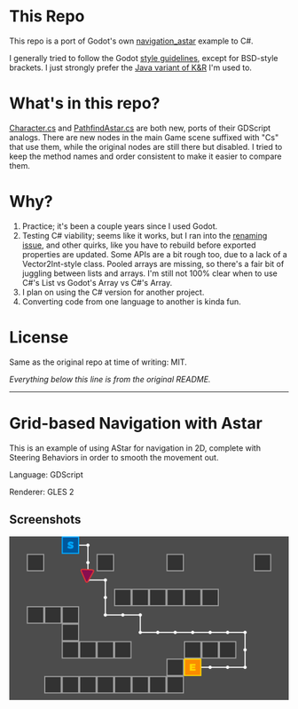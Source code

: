 # This Repo

This repo is a port of Godot's own [navigation_astar](https://github.com/godotengine/godot-demo-projects/tree/a9c63035daeec7d26ed1714b262d5ad2d9f45927/2d/navigation_astar)
example to C#.

I generally tried to follow the Godot [style guidelines](https://docs.godotengine.org/en/stable/getting_started/scripting/c_sharp/c_sharp_style_guide.html),
except for BSD-style brackets. I just strongly prefer the [Java variant of K&R](https://en.wikipedia.org/wiki/Indentation_style#Variant:_Java) I'm used to.

# What's in this repo?

[Character.cs](Character.cs) and [PathfindAstar.cs](PathfindAstar.cs) are both new, ports of their GDScript analogs. There are new nodes in the
main Game scene suffixed with "Cs" that use them, while the original nodes are still there but disabled. I tried to keep the method names and order
consistent to make it easier to compare them.

# Why?

1. Practice; it's been a couple years since I used Godot.
2. Testing C# viability; seems like it works, but I ran into the [renaming issue](https://github.com/godotengine/godot/issues/12917), and other quirks, like
you have to rebuild before exported properties are updated. Some APIs are a bit rough too, due to a lack of a Vector2Int-style class. Pooled arrays are missing,
so there's a fair bit of juggling between lists and arrays. I'm still not 100% clear when to use C#'s List vs Godot's Array vs C#'s Array.
3. I plan on using the C# version for another project.
4. Converting code from one language to another is kinda fun.

# License

Same as the original repo at time of writing: MIT.

*Everything below this line is from the original README.*

---

# Grid-based Navigation with Astar

This is an example of using AStar for navigation in 2D,
complete with Steering Behaviors in order to smooth the movement out.

Language: GDScript

Renderer: GLES 2

## Screenshots

![Screenshot](screenshots/nav_astar.png)
